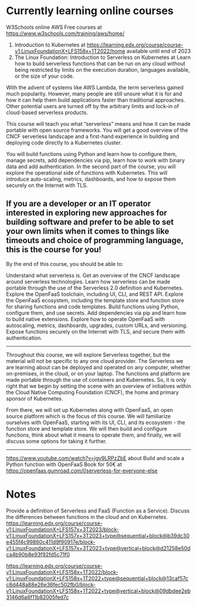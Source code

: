 # Currently learning online courses

W3Schools online AWS Free courses at https://www.w3schools.com/training/aws/home/

1. Introduction to Kubernetes at https://learning.edx.org/course/course-v1:LinuxFoundationX+LFS158x+1T2022/home available until end of 2023
2. The Linux Foundation: Introduction to Serverless on Kubernetes at 
Learn how to build serverless functions that can be run on any cloud without being restricted by limits on the execution duration, languages available, or the size of your code.

With the advent of systems like AWS Lambda, the term serverless gained much popularity. However, many people are still unsure what it is for and how it can help them build applications faster than traditional approaches. Other potential users are turned off by the arbitrary limits and lock-in of cloud-based serverless products.

This course will teach you what “serverless” means and how it can be made portable with open source frameworks. You will get a good overview of the CNCF serverless landscape and a first-hand experience in building and deploying code directly to a Kubernetes cluster.

You will build functions using Python and learn how to configure them, manage secrets, add dependencies via pip, learn how to work with binary data and add authentication. In the second part of the course, you will explore the operational side of functions with Kubernetes. This will introduce auto-scaling, metrics, dashboards, and how to expose them securely on the Internet with TLS.

If you are a developer or an IT operator interested in exploring new approaches for building software and prefer to be able to set your own limits when it comes to things like timeouts and choice of programming language, this is the course for you!
---

By the end of this course, you should be able to:

Understand what serverless is.
Get an overview of the CNCF landscape around serverless technologies.
Learn how serverless can be made portable through the use of the Serverless 2.0 definition and Kubernetes.
Explore the OpenFaaS toolchain, including UI, CLI, and REST API.
Explore the OpenFaaS ecosystem, including the template store and function store for sharing functions and code templates.
Build functions using Python, configure them, and use secrets.
Add dependencies via pip and learn how to build native extensions.
Explore how to operate OpenFaaS with autoscaling, metrics, dashboards, upgrades, custom URLs, and versioning.
Expose functions securely on the Internet with TLS, and secure them with authentication.

---
Throughout this course, we will explore Serverless together, but the material will not be specific to any one cloud provider. The Serverless we are learning about can be deployed and operated on any computer, whether on-premises, in the cloud, or on your laptop. The functions and platform are made portable through the use of containers and Kubernetes. So, it is only right that we begin by setting the scene with an overview of initiatives within the Cloud Native Computing Foundation (CNCF), the home and primary sponsor of Kubernetes.

From there, we will set up Kubernetes along with OpenFaaS, an open source platform which is the focus of this course. We will familiarize ourselves with OpenFaaS, starting with its UI, CLI, and its ecosystem - the function store and template store. We will then build and configure functions, think about what it means to operate them, and finally, we will discuss some options for taking it further.

---


https://www.youtube.com/watch?v=igv9LRPzZbE about Build and scale a Python function with OpenFaaS
Book for 50€ at https://openfaas.gumroad.com/l/serverless-for-everyone-else



# Notes

Provide a definition of Serverless and FaaS (Function as a Service).
Discuss the differences between functions in the cloud and on Kubernetes.
https://learning.edx.org/course/course-v1:LinuxFoundationX+LFS157x+3T2023/block-v1:LinuxFoundationX+LFS157x+3T2023+type@sequential+block@b39dc30e455f4c99860c411d9f90917e/block-v1:LinuxFoundationX+LFS157x+3T2023+type@vertical+block@d21258e50dca4b90b8e93f92fd5c71f0

https://learning.edx.org/course/course-v1:LinuxFoundationX+LFS158x+1T2022/block-v1:LinuxFoundationX+LFS158x+1T2022+type@sequential+block@13caf57cc8d448a88e26e36fec502fb0/block-v1:LinuxFoundationX+LFS158x+1T2022+type@vertical+block@09dbdee2eb3146d6a6f11b82005fed7c

